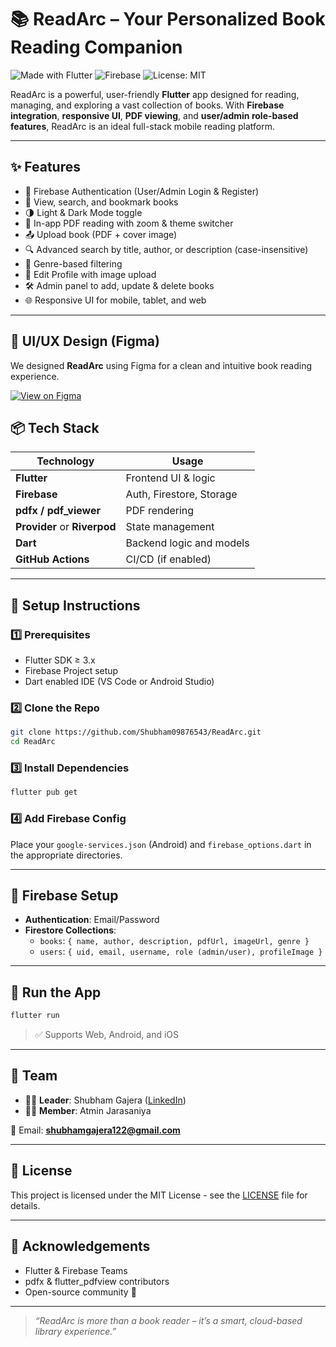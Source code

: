 # 📚 ReadArc – Your Personalized Book Reading Companion

![Made with Flutter](https://img.shields.io/badge/Made%20with-Flutter-blue?logo=flutter)
![Firebase](https://img.shields.io/badge/Backend-Firebase-orange?logo=firebase)
![License: MIT](https://img.shields.io/badge/License-MIT-green.svg)

ReadArc is a powerful, user-friendly **Flutter** app designed for reading, managing, and exploring a vast collection of books. With **Firebase integration**, **responsive UI**, **PDF viewing**, and **user/admin role-based features**, ReadArc is an ideal full-stack mobile reading platform.

---

## ✨ Features

- 🔐 Firebase Authentication (User/Admin Login & Register)
- 📖 View, search, and bookmark books
- 🌗 Light & Dark Mode toggle
- 📄 In-app PDF reading with zoom & theme switcher
- 📤 Upload book (PDF + cover image)
- 🔍 Advanced search by title, author, or description (case-insensitive)
- 🧠 Genre-based filtering
- 👤 Edit Profile with image upload
- 🛠️ Admin panel to add, update & delete books
- 🌐 Responsive UI for mobile, tablet, and web

---

## 📱 UI/UX Design (Figma)

We designed **ReadArc** using Figma for a clean and intuitive book reading experience.

[![View on Figma](https://img.shields.io/badge/View%20Design-Figma-blue?logo=figma)](https://www.figma.com/design/IRQecGd1xWH4aDHeR84MqO/E-BOOK-%7C-READARC?t=8UWIu1j4geIpgFTB-0)

## 📦 Tech Stack

| Technology     | Usage                        |
|----------------|------------------------------|
| **Flutter**    | Frontend UI & logic          |
| **Firebase**   | Auth, Firestore, Storage     |
| **pdfx / pdf_viewer** | PDF rendering          |
| **Provider** or **Riverpod** | State management |
| **Dart**       | Backend logic and models     |
| **GitHub Actions** | CI/CD (if enabled)       |

---

## 🔧 Setup Instructions

### 1️⃣ Prerequisites

- Flutter SDK ≥ 3.x
- Firebase Project setup
- Dart enabled IDE (VS Code or Android Studio)

### 2️⃣ Clone the Repo

```bash
git clone https://github.com/Shubham09876543/ReadArc.git
cd ReadArc
```

### 3️⃣ Install Dependencies

```bash
flutter pub get
```

### 4️⃣ Add Firebase Config

Place your `google-services.json` (Android) and `firebase_options.dart` in the appropriate directories.

---

## 🔐 Firebase Setup

- **Authentication**: Email/Password
- **Firestore Collections**:
  - `books`: `{ name, author, description, pdfUrl, imageUrl, genre }`
  - `users`: `{ uid, email, username, role (admin/user), profileImage }`

---

## 🚀 Run the App

```bash
flutter run
```

> ✅ Supports Web, Android, and iOS

---

## 👥 Team

- 👨‍💻 **Leader**: Shubham Gajera ([LinkedIn](https://www.linkedin.com/in/shubham-gajera-2135b8268))
- 👨‍💻 **Member**: Atmin Jarasaniya

📧 Email: **shubhamgajera122@gmail.com**

---

## 📝 License

This project is licensed under the MIT License - see the [LICENSE](LICENSE) file for details.

---

## 🙌 Acknowledgements

- Flutter & Firebase Teams
- pdfx & flutter_pdfview contributors
- Open-source community 💙

---

> _“ReadArc is more than a book reader – it’s a smart, cloud-based library experience.”_
